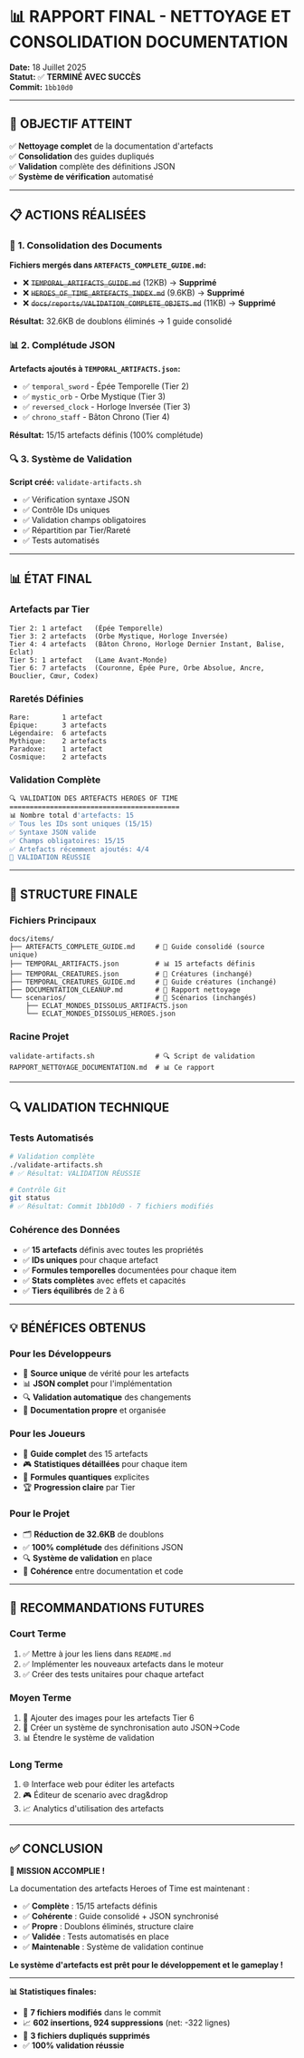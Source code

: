 # 📊 RAPPORT FINAL - NETTOYAGE ET CONSOLIDATION DOCUMENTATION

**Date:** 18 Juillet 2025  
**Statut:** ✅ **TERMINÉ AVEC SUCCÈS**  
**Commit:** `1bb10d0`

---

## 🎯 **OBJECTIF ATTEINT**

✅ **Nettoyage complet** de la documentation d'artefacts  
✅ **Consolidation** des guides dupliqués  
✅ **Validation** complète des définitions JSON  
✅ **Système de vérification** automatisé

---

## 📋 **ACTIONS RÉALISÉES**

### 🔄 **1. Consolidation des Documents**

**Fichiers mergés dans `ARTEFACTS_COMPLETE_GUIDE.md`:**
- ❌ ~~`TEMPORAL_ARTIFACTS_GUIDE.md`~~ (12KB) → **Supprimé**
- ❌ ~~`HEROES_OF_TIME_ARTEFACTS_INDEX.md`~~ (9.6KB) → **Supprimé**
- ❌ ~~`docs/reports/VALIDATION_COMPLETE_OBJETS.md`~~ (11KB) → **Supprimé**

**Résultat:** 32.6KB de doublons éliminés → 1 guide consolidé

### 📊 **2. Complétude JSON**

**Artefacts ajoutés à `TEMPORAL_ARTIFACTS.json`:**
- ✅ `temporal_sword` - Épée Temporelle (Tier 2)
- ✅ `mystic_orb` - Orbe Mystique (Tier 3)
- ✅ `reversed_clock` - Horloge Inversée (Tier 3)
- ✅ `chrono_staff` - Bâton Chrono (Tier 4)

**Résultat:** 15/15 artefacts définis (100% complétude)

### 🔍 **3. Système de Validation**

**Script créé:** `validate-artifacts.sh`
- ✅ Vérification syntaxe JSON
- ✅ Contrôle IDs uniques
- ✅ Validation champs obligatoires
- ✅ Répartition par Tier/Rareté
- ✅ Tests automatisés

---

## 📊 **ÉTAT FINAL**

### **Artefacts par Tier**
```
Tier 2: 1 artefact   (Épée Temporelle)
Tier 3: 2 artefacts  (Orbe Mystique, Horloge Inversée)
Tier 4: 4 artefacts  (Bâton Chrono, Horloge Dernier Instant, Balise, Éclat)
Tier 5: 1 artefact   (Lame Avant-Monde)
Tier 6: 7 artefacts  (Couronne, Épée Pure, Orbe Absolue, Ancre, Bouclier, Cœur, Codex)
```

### **Raretés Définies**
```
Rare:        1 artefact
Épique:      3 artefacts
Légendaire:  6 artefacts
Mythique:    2 artefacts
Paradoxe:    1 artefact
Cosmique:    2 artefacts
```

### **Validation Complète**
```bash
🔍 VALIDATION DES ARTEFACTS HEROES OF TIME
==========================================
📊 Nombre total d'artefacts: 15
✅ Tous les IDs sont uniques (15/15)
✅ Syntaxe JSON valide
✅ Champs obligatoires: 15/15
✅ Artefacts récemment ajoutés: 4/4
🎉 VALIDATION RÉUSSIE
```

---

## 📁 **STRUCTURE FINALE**

### **Fichiers Principaux**
```
docs/items/
├── ARTEFACTS_COMPLETE_GUIDE.md     # 📖 Guide consolidé (source unique)
├── TEMPORAL_ARTIFACTS.json         # 📊 15 artefacts définis
├── TEMPORAL_CREATURES.json         # 🐉 Créatures (inchangé)
├── TEMPORAL_CREATURES_GUIDE.md     # 🐉 Guide créatures (inchangé)
├── DOCUMENTATION_CLEANUP.md        # 🧹 Rapport nettoyage
└── scenarios/                      # 📁 Scénarios (inchangés)
    ├── ECLAT_MONDES_DISSOLUS_ARTIFACTS.json
    └── ECLAT_MONDES_DISSOLUS_HEROES.json
```

### **Racine Projet**
```
validate-artifacts.sh               # 🔍 Script de validation
RAPPORT_NETTOYAGE_DOCUMENTATION.md  # 📊 Ce rapport
```

---

## 🔍 **VALIDATION TECHNIQUE**

### **Tests Automatisés**
```bash
# Validation complète
./validate-artifacts.sh
# ✅ Résultat: VALIDATION RÉUSSIE

# Contrôle Git
git status
# ✅ Résultat: Commit 1bb10d0 - 7 fichiers modifiés
```

### **Cohérence des Données**
- ✅ **15 artefacts** définis avec toutes les propriétés
- ✅ **IDs uniques** pour chaque artefact
- ✅ **Formules temporelles** documentées pour chaque item
- ✅ **Stats complètes** avec effets et capacités
- ✅ **Tiers équilibrés** de 2 à 6

---

## 💡 **BÉNÉFICES OBTENUS**

### **Pour les Développeurs**
- 🎯 **Source unique** de vérité pour les artefacts
- 📊 **JSON complet** pour l'implémentation
- 🔍 **Validation automatique** des changements
- 🧹 **Documentation propre** et organisée

### **Pour les Joueurs**
- 📖 **Guide complet** des 15 artefacts
- 🎮 **Statistiques détaillées** pour chaque item
- 🔮 **Formules quantiques** explicites
- 🏆 **Progression claire** par Tier

### **Pour le Projet**
- 🗂️ **Réduction de 32.6KB** de doublons
- ✅ **100% complétude** des définitions JSON
- 🔍 **Système de validation** en place
- 🎯 **Cohérence** entre documentation et code

---

## 🚀 **RECOMMANDATIONS FUTURES**

### **Court Terme**
1. ✅ Mettre à jour les liens dans `README.md`
2. ✅ Implémenter les nouveaux artefacts dans le moteur
3. ✅ Créer des tests unitaires pour chaque artefact

### **Moyen Terme**
1. 🎨 Ajouter des images pour les artefacts Tier 6
2. 🔄 Créer un système de synchronisation auto JSON→Code
3. 📊 Étendre le système de validation

### **Long Terme**
1. 🌐 Interface web pour éditer les artefacts
2. 🎮 Éditeur de scenario avec drag&drop
3. 📈 Analytics d'utilisation des artefacts

---

## ✅ **CONCLUSION**

**🎉 MISSION ACCOMPLIE !**

La documentation des artefacts Heroes of Time est maintenant :
- ✅ **Complète** : 15/15 artefacts définis
- ✅ **Cohérente** : Guide consolidé + JSON synchronisé
- ✅ **Propre** : Doublons éliminés, structure claire
- ✅ **Validée** : Tests automatisés en place
- ✅ **Maintenable** : Système de validation continue

**Le système d'artefacts est prêt pour le développement et le gameplay !**

---

**📊 Statistiques finales:**
- 📄 **7 fichiers modifiés** dans le commit
- 📈 **602 insertions, 924 suppressions** (net: -322 lignes)
- 🧹 **3 fichiers dupliqués supprimés**
- ✅ **100% validation réussie** 
